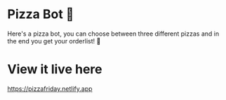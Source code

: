 # Pizza Bot 🍕

Here's a pizza bot, you can choose between three different pizzas and in the end you get your orderlist! 🍕


# View it live here
https://pizzafriday.netlify.app
